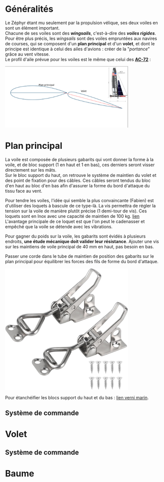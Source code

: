 # Généralités
Le Zéphyr étant mu seulement par la propulsion vélique, ses deux voiles en sont un élément important.  
Chacune de ses voiles sont des ***wingsails***, c'est-à-dire des ***voiles rigides***.  
Pour être plus précis, les *wingsails* sont des voiles empruntées aux navires de courses, qui se composent d'un **plan principal** et d'un **volet**, et dont le principe est identique à celui des ailes d'avions : créer de la "*portance*" grâce au vent vitesse.  
Le profil d'aile prévue pour les voiles est le même que celui des [**AC-72**](https://en.wikipedia.org/wiki/AC72) :  

<img src="https://github.com/HydroSharks/ZephyrWiki/blob/main/profile_voile_zephyr.png?raw=true" width=400 title="Profil d'aile des voiles du Zéphyr" alt="Profil ailes Zéphyr">

# Plan principal

La voile est composée de plusieurs gabarits qui vont donner la forme à la voile, et de bloc support (1 en haut et 1 en bas), ces derniers seront visser directement sur les mâts.  
Sur le bloc support du haut, on retrouve le système de maintien du volet et des point de fixation pour des câbles. Ces câbles seront tendus du bloc d'en haut au bloc d'en bas afin d'assurer la forme du bord d'attaque du tissu face au vent.

Pour tendre les voiles, l'idée qui semble la plus convaincante (Fabien) est d'utiliser des loquets à bascule de ce type-là. La vis permettra de régler la tension sur la voile de manière plutôt précise (1 demi-tour de vis). Ces loquets sont en Inox avec une capacité de maintien de 100 kg. [lien](https://www.amazon.fr/EXLECO-Capacit%C3%A9-R%C3%A9tention-Sauterelles-R%C3%A9glable/dp/B09P863CTS?th=1) L'avantage principale de ce loquet est que l'on peut le cadenasser et empêché que la voile se détende avec les vibrations.

Pour gagner du poids sur la voile, les gabarits sont évidés à plusieurs endroits, **une étude mécanique doit valider leur résistance**.
Ajouter une vis sur les maintiens de voile principal de 40 mm en haut, pas besoin en bas.

Passer une corde dans le tube de maintien de position des gabarits sur le plan principal pour équilibrer les forces des fils de forme du bord d'attaque.

<img src="https://github.com/HydroSharks/ZephyrWiki/blob/main/loquetABascule.jpg?raw=true" width=400 title="Profil d'aile des voiles du Zéphyr" alt="Profil ailes Zéphyr">


Pour étanchéifier les blocs support du haut et du bas : [lien verni marin](https://www.amazon.fr/Vernis-marin-Protection-Excellente-r%C3%A9sistance/dp/B08XQR2Q78?th=1).

## Système de commande

# Volet

## Système de commande

# Baume